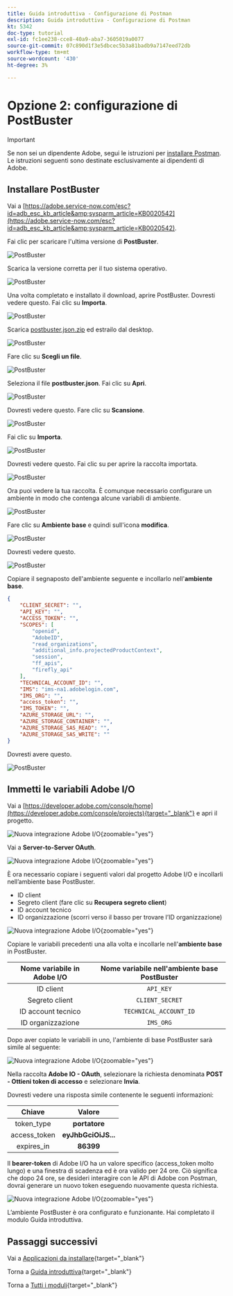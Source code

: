 ```yaml
---
title: Guida introduttiva - Configurazione di Postman
description: Guida introduttiva - Configurazione di Postman
kt: 5342
doc-type: tutorial
exl-id: fc1ee238-cce8-40a9-aba7-3605019a0077
source-git-commit: 07c890d1f3e5dbcec5b3a81badb9a7147eed72db
workflow-type: tm+mt
source-wordcount: '430'
ht-degree: 3%

---
```


# Opzione 2: configurazione di PostBuster

>[!IMPORTANT]
>
>Se non sei un dipendente Adobe, segui le istruzioni per [installare Postman](./ex7.md). Le istruzioni seguenti sono destinate esclusivamente ai dipendenti di Adobe.

## Installare PostBuster

Vai a [https://adobe.service-now.com/esc?id=adb_esc_kb_article&amp;sysparm_article=KB0020542](https://adobe.service-now.com/esc?id=adb_esc_kb_article&amp;sysparm_article=KB0020542).

Fai clic per scaricare l&#39;ultima versione di **PostBuster**.

![PostBuster](./images/pb1.png)

Scarica la versione corretta per il tuo sistema operativo.

![PostBuster](./images/pb2.png)

Una volta completato e installato il download, aprire PostBuster. Dovresti vedere questo. Fai clic su **Importa**.

![PostBuster](./images/pb3.png)

Scarica [postbuster.json.zip](./../../../assets/postman/postbuster.json.zip) ed estrailo dal desktop.

![PostBuster](./images/pbpb.png)

Fare clic su **Scegli un file**.

![PostBuster](./images/pb4.png)

Seleziona il file **postbuster.json**. Fai clic su **Apri**.

![PostBuster](./images/pb5.png)

Dovresti vedere questo. Fare clic su **Scansione**.

![PostBuster](./images/pb6.png)

Fai clic su **Importa**.

![PostBuster](./images/pb7.png)

Dovresti vedere questo. Fai clic su per aprire la raccolta importata.

![PostBuster](./images/pb8.png)

Ora puoi vedere la tua raccolta. È comunque necessario configurare un ambiente in modo che contenga alcune variabili di ambiente.

![PostBuster](./images/pb9.png)

Fare clic su **Ambiente base** e quindi sull&#39;icona **modifica**.

![PostBuster](./images/pb10.png)

Dovresti vedere questo.

![PostBuster](./images/pb11.png)

Copiare il segnaposto dell&#39;ambiente seguente e incollarlo nell&#39;**ambiente base**.

```json
{
	"CLIENT_SECRET": "",
	"API_KEY": "",
	"ACCESS_TOKEN": "",
	"SCOPES": [
		"openid",
		"AdobeID",
		"read_organizations", 
		"additional_info.projectedProductContext", 
		"session",
		"ff_apis",
		"firefly_api"
	],
	"TECHNICAL_ACCOUNT_ID": "",
	"IMS": "ims-na1.adobelogin.com",
	"IMS_ORG": "",
	"access_token": "",
	"IMS_TOKEN": "",
	"AZURE_STORAGE_URL": "",
	"AZURE_STORAGE_CONTAINER": "",
	"AZURE_STORAGE_SAS_READ": "",
	"AZURE_STORAGE_SAS_WRITE": ""
}
```

Dovresti avere questo.

![PostBuster](./images/pb12.png)

## Immetti le variabili Adobe I/O

Vai a [https://developer.adobe.com/console/home](https://developer.adobe.com/console/projects){target="_blank"} e apri il progetto.

![Nuova integrazione Adobe I/O](./images/iopr.png){zoomable="yes"}

Vai a **Server-to-Server OAuth**.

![Nuova integrazione Adobe I/O](./images/iopbvar1.png){zoomable="yes"}

È ora necessario copiare i seguenti valori dal progetto Adobe I/O e incollarli nell’ambiente base PostBuster.

- ID client
- Segreto client (fare clic su **Recupera segreto client**)
- ID account tecnico
- ID organizzazione (scorri verso il basso per trovare l’ID organizzazione)

![Nuova integrazione Adobe I/O](./images/iopbvar2.png){zoomable="yes"}

Copiare le variabili precedenti una alla volta e incollarle nell&#39;**ambiente base** in PostBuster.

| Nome variabile in Adobe I/O | Nome variabile nell&#39;ambiente base PostBuster |
|:-------------:| :---------------:| 
| ID client | `API_KEY` |
| Segreto client | `CLIENT_SECRET` |
| ID account tecnico | `TECHNICAL_ACCOUNT_ID` |
| ID organizzazione | `IMS_ORG` |

Dopo aver copiato le variabili in uno, l&#39;ambiente di base PostBuster sarà simile al seguente:

![Nuova integrazione Adobe I/O](./images/iopbvar3.png){zoomable="yes"}

Nella raccolta **Adobe IO - OAuth**, selezionare la richiesta denominata **POST - Ottieni token di accesso** e selezionare **Invia**.

Dovresti vedere una risposta simile contenente le seguenti informazioni:

| Chiave | Valore |
|:-------------:| :---------------:| 
| token_type | **portatore** |
| access_token | **eyJhbGciOiJS...** |
| expires_in | **86399** |

Il **bearer-token** di Adobe I/O ha un valore specifico (access_token molto lungo) e una finestra di scadenza ed è ora valido per 24 ore. Ciò significa che dopo 24 ore, se desideri interagire con le API di Adobe con Postman, dovrai generare un nuovo token eseguendo nuovamente questa richiesta.

![Nuova integrazione Adobe I/O](./images/iopbvar4.png){zoomable="yes"}

L’ambiente PostBuster è ora configurato e funzionante. Hai completato il modulo Guida introduttiva.

## Passaggi successivi

Vai a [Applicazioni da installare](./ex9.md){target="_blank"}

Torna a [Guida introduttiva](./getting-started.md){target="_blank"}

Torna a [Tutti i moduli](./../../../overview.md){target="_blank"}
